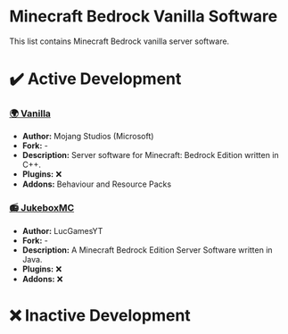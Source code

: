# Minecraft Bedrock Vanilla Software
This list contains Minecraft Bedrock vanilla server software.

# ✔️ Active Development
### [🌍 Vanilla](https://www.minecraft.net/en-us/download/server/bedrock)
- **Author:** Mojang Studios (Microsoft)
- **Fork:** -
- **Description:** Server software for Minecraft: Bedrock Edition written in C++.
- **Plugins:** ❌
- **Addons:** Behaviour and Resource Packs

### [📻 JukeboxMC](https://github.com/LucGamesYT/JukeboxMC)
- **Author:** LucGamesYT
- **Fork:** -
- **Description:** A Minecraft Bedrock Edition Server Software written in Java.
- **Plugins:** ❌
- **Addons:** ❌

# ❌ Inactive Development
